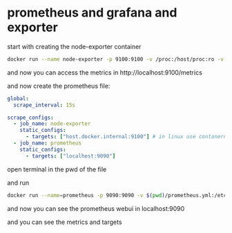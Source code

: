 # prometheus and grafana and exporter 
 start with creating the node-exporter container

```bash
docker run --name node-exporter -p 9100:9100 -v /proc:/host/proc:ro -v /sys:/host/sys:ro -v /:/rootfs:ro prom/prometheus
```

and now you can access the metrics in http://localhost:9100/metrics

and now create the prometheus file:

```yaml
global:
  scrape_interval: 15s

scrape_configs:
  - job_name: node-exporter
    static_configs:
      - targets: ["host.docker.internal:9100"] # in linux use contanername:9100
  - job_name: prometheus
    static_configs:
      - targets: ["localhost:9090"]
```

open terminal in the pwd of the file

and run

```bash
docker run --name=prometheus -p 9090:9090 -v $(pwd)/prometheus.yml:/etc/prometheus/prometheus.yml prom/prometheus
```

and now you can see the prometheus webui in localhost:9090

and you can see the metrics and targets
